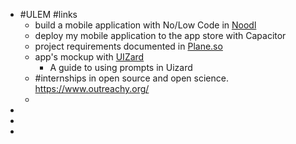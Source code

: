 - #ULEM #links
	- build a mobile application with No/Low Code in [Noodl](https://www.noodl.net/)
	- deploy my mobile application to the app store with Capacitor
	- project requirements documented in [Plane.so](https://plane.so/)
	- app's mockup with [UIZard](https://uizard.io/)
		- A guide to using prompts in Uizard
	- #internships in open source and open science. https://www.outreachy.org/
	-
-
-
-